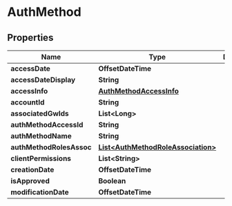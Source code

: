 

# AuthMethod


## Properties

Name | Type | Description | Notes
------------ | ------------- | ------------- | -------------
**accessDate** | **OffsetDateTime** |  |  [optional]
**accessDateDisplay** | **String** |  |  [optional]
**accessInfo** | [**AuthMethodAccessInfo**](AuthMethodAccessInfo.md) |  |  [optional]
**accountId** | **String** |  |  [optional]
**associatedGwIds** | **List&lt;Long&gt;** |  |  [optional]
**authMethodAccessId** | **String** |  |  [optional]
**authMethodName** | **String** |  |  [optional]
**authMethodRolesAssoc** | [**List&lt;AuthMethodRoleAssociation&gt;**](AuthMethodRoleAssociation.md) |  |  [optional]
**clientPermissions** | **List&lt;String&gt;** |  |  [optional]
**creationDate** | **OffsetDateTime** |  |  [optional]
**isApproved** | **Boolean** |  |  [optional]
**modificationDate** | **OffsetDateTime** |  |  [optional]



